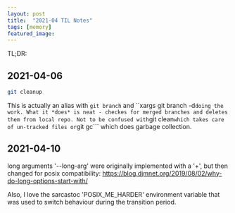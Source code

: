 ```yaml
---
layout: post 
title:  "2021-04 TIL Notes"
tags: [memory]
featured_image: 
---
```


TL;DR:

## 2021-04-06 
```bash
git cleanup
```
This is actually an alias with ```git branch``` and ``xargs git branch -d``` doing the work. What it *does* is neat - checkes for merged branches and deletes them from local repo. Not to be confused with ```git clean``` which takes care of un-tracked files or ```git gc``` which does garbage collection.

## 2021-04-10
long arguments '--long-arg' were originally implemented with a '+', but then changed for posix compatibility: https://blog.djmnet.org/2019/08/02/why-do-long-options-start-with/

Also, I love the sarcastoc 'POSIX_ME_HARDER' environment variable that was used to switch behaviour during the transition period. 